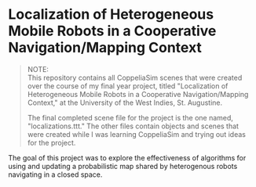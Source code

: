 # Localization of Heterogeneous Mobile Robots in a Cooperative Navigation/Mapping Context

>NOTE:  
>This repository contains all CoppeliaSim scenes that were created over the course of my final year project, titled "Localization of Heterogeneous Mobile Robots in a Cooperative Navigation/Mapping Context," at the University of the West Indies, St. Augustine.
>
>The final completed scene file for the project is the one named, "localizations.ttt." The other files contain objects and scenes that were created while I was learning CoppeliaSim and trying out ideas for the project.

The goal of this project was to explore the effectiveness of algorithms for using and updating a probabilistic map shared by heterogenous robots navigating in a closed space.
